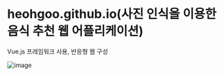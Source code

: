# heohgoo.github.io(사진 인식을 이용한 음식 추천 웹 어플리케이션)

Vue.js 프레임워크 사용, 반응형 웹 구성


![image](https://user-images.githubusercontent.com/95553132/212215384-8680e59f-d066-4072-be40-e4791b696321.png)
